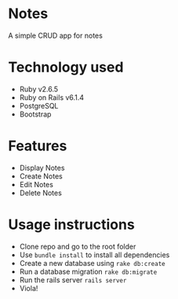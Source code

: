 # Notes

A simple CRUD app for notes

# Technology used 

- Ruby v2.6.5
- Ruby on Rails v6.1.4
- PostgreSQL 
- Bootstrap 
  
# Features 

- Display Notes
- Create Notes
- Edit Notes
- Delete Notes  

# Usage instructions 

- Clone repo and go to the root folder 
- Use `bundle install` to install all dependencies 
- Create a new database using `rake db:create`
- Run a database migration `rake db:migrate`
- Run the rails server `rails server`
- Viola! 

